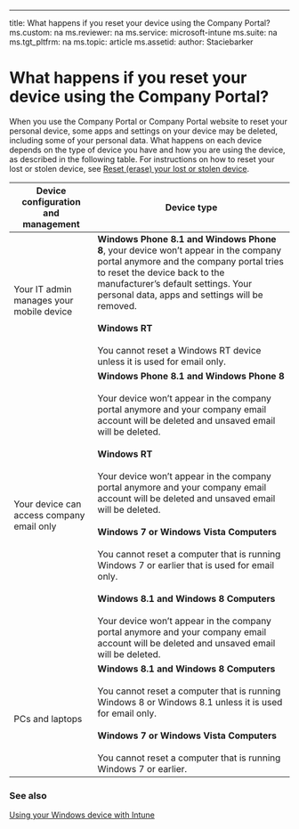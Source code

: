 ---
title: What happens if you reset your device using the Company Portal?
ms.custom: na
ms.reviewer: na
ms.service: microsoft-intune
ms.suite: na
ms.tgt_pltfrm: na
ms.topic: article
ms.assetid: 
author: Staciebarker

# What happens if you reset your device using the Company Portal?

When you use the Company Portal or Company Portal website to reset your personal device, some apps and settings on your device may be deleted, including some of your personal data. What happens on each device depends on the type of device you have and how you are using the device, as described in the following table. For instructions on how to reset your lost or stolen device, see [Reset (erase) your lost or stolen device](reset-erase-your-lost-or-stolen-device-windows.md).

|Device configuration and management|Device type|
|---------------------------------------|---------------|
|Your IT admin manages your mobile device|**Windows Phone 8.1 and Windows Phone 8**, your device won’t appear in the company portal anymore and the company portal tries to reset the device back to the manufacturer’s default settings. Your personal data, apps and settings will be removed.<br /><br />**Windows RT**<br /><br />You cannot reset a Windows RT device unless it is used for email only.|
|Your device can access company email only|**Windows Phone 8.1 and Windows Phone 8**<br /><br />Your device won’t appear in the company portal anymore and your company email account will be deleted and unsaved email will be deleted.<br /><br />**Windows RT**<br /><br />Your device won’t appear in the company portal anymore and your company email account will be deleted and unsaved email will be deleted.<br /><br />**Windows 7 or Windows Vista Computers**<br /><br />You cannot reset a computer that is running Windows 7 or earlier that is used for email only.<br /><br />**Windows 8.1 and Windows 8 Computers**<br /><br />Your device won’t appear in the company portal anymore and your company email account will be deleted and unsaved email will be deleted.|
|PCs and laptops|**Windows 8.1 and Windows 8 Computers**<br /><br />You cannot reset a computer that is running Windows 8 or Windows 8.1 unless it is used for email only.<br /><br />**Windows 7 or Windows Vista Computers**<br /><br />You cannot reset a computer that is running Windows 7 or earlier.|

### See also
[Using your Windows device with Intune](using-your-windows-device-with-intune.md)